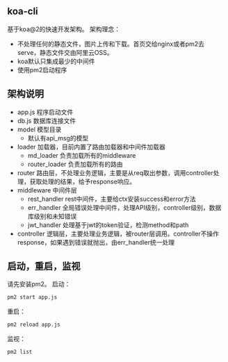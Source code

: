 ## koa-cli
基于koa@2的快速开发架构。
架构理念：
- 不处理任何的静态文件，图片上传和下载。首页交给nginx或者pm2去serve，静态文件交由阿里云OSS。
- koa默认只集成最少的中间件
- 使用pm2启动程序

## 架构说明
- app.js 程序启动文件
- db.js 数据库连接文件
- model 模型目录
    - 默认有api_msg的模型
- loader 加载器，目前内置了路由加载器和中间件加载器
    - md_loader 负责加载所有的middleware
    - router_loader 负责加载所有的路由
- router 路由层，不处理业务逻辑，主要是从req取出参数，调用controller处理，获取处理的结果，给予response响应。
- middleware 中间件层
    - rest_handler rest中间件，主要给ctx安装success和error方法
    - err_handler 全局错误处理中间件，处理API级别，controller级别，数据库级别和未知错误
    - jwt_handler 处理基于jwt的token验证，检测method和path
- controller 逻辑层，主要处理业务逻辑，被router层调用。controller不操作response，如果遇到错误就抛出，由err_handler统一处理


## 启动，重启，监视
请先安装pm2。
启动：
```bash
pm2 start app.js
```
重启：
```bash
pm2 reload app.js
```
监视：
```bash
pm2 list
```


